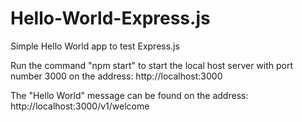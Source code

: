 # Hello-World-Express.js
Simple Hello World app to test Express.js


Run the command "npm start" to start the local host server with port number 3000 on the address: http://localhost:3000

The "Hello World" message can be found on the address:  http://localhost:3000/v1/welcome
